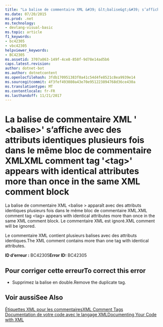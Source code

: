 ```yaml
---
title: "La balise de commentaire XML &#39; &lt;balise&gt;&#39; s’affiche avec des attributs identiques plusieurs fois dans le même bloc de commentaire XML"
ms.date: 07/20/2015
ms.prod: .net
ms.technology:
- devlang-visual-basic
ms.topic: article
f1_keywords:
- bc42305
- vbc42305
helpviewer_keywords:
- BC42305
ms.assetid: 3707a863-149f-4ce8-858f-9d78e14ad5b6
caps.latest.revision: 
author: dotnet-bot
ms.author: dotnetcontent
ms.openlocfilehash: 3fdb170951383f0a41c54d4fe8521c8ea9939e14
ms.sourcegitcommit: 4f3fef493080a43e70e951223894768d36ce430a
ms.translationtype: MT
ms.contentlocale: fr-FR
ms.lasthandoff: 11/21/2017
---
```

# <a name="xml-comment-tag-39lttaggt39-appears-with-identical-attributes-more-than-once-in-the-same-xml-comment-block"></a><span data-ttu-id="49691-102">La balise de commentaire XML &#39; &lt;balise&gt;&#39; s’affiche avec des attributs identiques plusieurs fois dans le même bloc de commentaire XML</span><span class="sxs-lookup"><span data-stu-id="49691-102">XML comment tag &#39;&lt;tag&gt;&#39; appears with identical attributes more than once in the same XML comment block</span></span>
<span data-ttu-id="49691-103">La balise de commentaire XML \<balise > apparaît avec des attributs identiques plusieurs fois dans le même bloc de commentaire XML.</span><span class="sxs-lookup"><span data-stu-id="49691-103">XML comment tag \<tag> appears with identical attributes more than once in the same XML comment block.</span></span> <span data-ttu-id="49691-104">Le commentaire XML est ignoré.</span><span class="sxs-lookup"><span data-stu-id="49691-104">XML comment will be ignored.</span></span>  
  
 <span data-ttu-id="49691-105">Le commentaire XML contient plusieurs balises avec des attributs identiques.</span><span class="sxs-lookup"><span data-stu-id="49691-105">The XML comment contains more than one tag with identical attributes.</span></span>  
  
 <span data-ttu-id="49691-106">**ID d’erreur :** BC42305</span><span class="sxs-lookup"><span data-stu-id="49691-106">**Error ID:** BC42305</span></span>  
  
## <a name="to-correct-this-error"></a><span data-ttu-id="49691-107">Pour corriger cette erreur</span><span class="sxs-lookup"><span data-stu-id="49691-107">To correct this error</span></span>  
  
-   <span data-ttu-id="49691-108">Supprimez la balise en double.</span><span class="sxs-lookup"><span data-stu-id="49691-108">Remove the duplicate tag.</span></span>  
  
## <a name="see-also"></a><span data-ttu-id="49691-109">Voir aussi</span><span class="sxs-lookup"><span data-stu-id="49691-109">See Also</span></span>  
 [<span data-ttu-id="49691-110">Étiquettes XML pour les commentaires</span><span class="sxs-lookup"><span data-stu-id="49691-110">XML Comment Tags</span></span>](../../visual-basic/language-reference/xmldoc/recommended-xml-tags-for-documentation-comments.md)  
 [<span data-ttu-id="49691-111">Documentation de votre code avec le langage XML</span><span class="sxs-lookup"><span data-stu-id="49691-111">Documenting Your Code with XML</span></span>](../../visual-basic/programming-guide/program-structure/documenting-your-code-with-xml.md)

